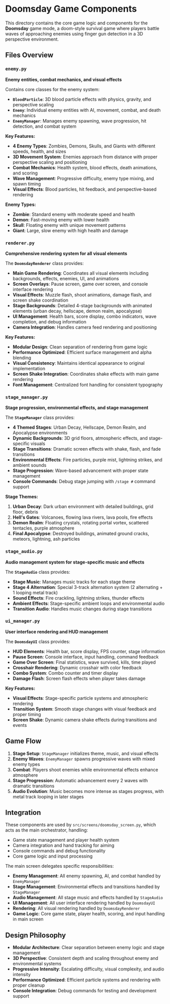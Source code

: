 # Doomsday Game Components

This directory contains the core game logic and components for the **Doomsday** game mode, a doom-style survival game where players battle waves of approaching enemies using finger gun detection in a 3D perspective environment.

## Files Overview

### `enemy.py`
**Enemy entities, combat mechanics, and visual effects**

Contains core classes for the enemy system:
- **`BloodParticle`**: 3D blood particle effects with physics, gravity, and perspective scaling
- **`Enemy`**: Individual enemy entities with AI, movement, combat, and death mechanics
- **`EnemyManager`**: Manages enemy spawning, wave progression, hit detection, and combat system

**Key Features:**
- **4 Enemy Types**: Zombies, Demons, Skulls, and Giants with different speeds, health, and sizes
- **3D Movement System**: Enemies approach from distance with proper perspective scaling and positioning
- **Combat Mechanics**: Health system, blood effects, death animations, and scoring
- **Wave Management**: Progressive difficulty, enemy type mixing, and spawn timing
- **Visual Effects**: Blood particles, hit feedback, and perspective-based rendering

**Enemy Types:**
- **Zombie**: Standard enemy with moderate speed and health
- **Demon**: Fast-moving enemy with lower health
- **Skull**: Floating enemy with unique movement patterns
- **Giant**: Large, slow enemy with high health and damage

### `renderer.py`
**Comprehensive rendering system for all visual elements**

The **`DoomsdayRenderer`** class provides:
- **Main Game Rendering**: Coordinates all visual elements including backgrounds, effects, enemies, UI, and animations
- **Screen Overlays**: Pause screen, game over screen, and console interface rendering
- **Visual Effects**: Muzzle flash, shoot animations, damage flash, and screen shake coordination
- **Stage Backgrounds**: Detailed 4-stage backgrounds with animated elements (urban decay, hellscape, demon realm, apocalypse)
- **UI Management**: Health bars, score display, combo indicators, wave completion, and debug information
- **Camera Integration**: Handles camera feed rendering and positioning

**Key Features:**
- **Modular Design**: Clean separation of rendering from game logic
- **Performance Optimized**: Efficient surface management and alpha blending
- **Visual Consistency**: Maintains identical appearance to original implementation
- **Screen Shake Integration**: Coordinates shake effects with main game rendering
- **Font Management**: Centralized font handling for consistent typography

### `stage_manager.py`
**Stage progression, environmental effects, and stage management**

The **`StageManager`** class provides:
- **4 Themed Stages**: Urban Decay, Hellscape, Demon Realm, and Apocalypse environments
- **Dynamic Backgrounds**: 3D grid floors, atmospheric effects, and stage-specific visuals
- **Stage Transitions**: Dramatic screen effects with shake, flash, and fade transitions
- **Environmental Effects**: Fire particles, purple mist, lightning strikes, and ambient sounds
- **Stage Progression**: Wave-based advancement with proper state management
- **Console Commands**: Debug stage jumping with `/stage #` command support

**Stage Themes:**
1. **Urban Decay**: Dark urban environment with detailed buildings, grid floor, debris
2. **Hell's Gates**: Volcanoes, flowing lava rivers, lava pools, fire effects  
3. **Demon Realm**: Floating crystals, rotating portal vortex, scattered tentacles, purple atmosphere
4. **Final Apocalypse**: Destroyed buildings, animated ground cracks, meteors, lightning, ash particles

### `stage_audio.py`
**Audio management system for stage-specific music and effects**

The **`StageAudio`** class provides:
- **Stage Music**: Manages music tracks for each stage theme
- **Stage 4 Alternation**: Special 3-track alternation system (2 alternating + 1 looping metal track)
- **Sound Effects**: Fire crackling, lightning strikes, thunder effects
- **Ambient Effects**: Stage-specific ambient loops and environmental audio
- **Transition Audio**: Handles music changes during stage transitions

### `ui_manager.py`
**User interface rendering and HUD management**

The **`DoomsdayUI`** class provides:
- **HUD Elements**: Health bar, score display, FPS counter, stage information
- **Pause Screen**: Console interface, input handling, command feedback
- **Game Over Screen**: Final statistics, wave survived, kills, time played
- **Crosshair Rendering**: Dynamic crosshair with color feedback
- **Combo System**: Combo counter and timer display
- **Damage Flash**: Screen flash effects when player takes damage

**Key Features:**
- **Visual Effects**: Stage-specific particle systems and atmospheric rendering  
- **Transition System**: Smooth stage changes with visual feedback and proper timing
- **Screen Shake**: Dynamic camera shake effects during transitions and events

## Game Flow

1. **Stage Setup**: `StageManager` initializes theme, music, and visual effects
2. **Enemy Waves**: `EnemyManager` spawns progressive waves with mixed enemy types
3. **Combat**: Players shoot enemies while environmental effects enhance atmosphere
4. **Stage Progression**: Automatic advancement every 2 waves with dramatic transitions
5. **Audio Evolution**: Music becomes more intense as stages progress, with metal track looping in later stages

## Integration

These components are used by `src/screens/doomsday_screen.py`, which acts as the main orchestrator, handling:
- Game state management and player health system
- Camera integration and hand tracking for aiming  
- Console commands and debug functionality
- Core game logic and input processing

The main screen delegates specific responsibilities:
- **Enemy Management**: All enemy spawning, AI, and combat handled by `EnemyManager`
- **Stage Management**: Environmental effects and transitions handled by `StageManager` 
- **Audio Management**: All stage music and effects handled by `StageAudio`
- **UI Management**: All user interface rendering handled by `DoomsdayUI`
- **Rendering**: All visual rendering handled by `DoomsdayRenderer`
- **Game Logic**: Core game state, player health, scoring, and input handling in main screen

## Design Philosophy

- **Modular Architecture**: Clear separation between enemy logic and stage management
- **3D Perspective**: Consistent depth and scaling throughout enemy and environmental systems
- **Progressive Intensity**: Escalating difficulty, visual complexity, and audio intensity
- **Performance Optimized**: Efficient particle systems and rendering with proper cleanup
- **Console Integration**: Debug commands for testing and development support